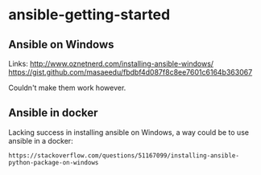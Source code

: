 # ansible-getting-started

## Ansible on Windows

Links:
http://www.oznetnerd.com/installing-ansible-windows/
https://gist.github.com/masaeedu/fbdbf4d087f8c8ee7601c6164b363067

Couldn't make them work however.

## Ansible in docker

Lacking success in installing ansible on Windows, a way could be to use ansible in a docker: 

	https://stackoverflow.com/questions/51167099/installing-ansible-python-package-on-windows
